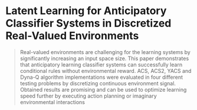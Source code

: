 # Latent Learning for Anticipatory Classifier Systems in Discretized Real-Valued Environments

> Real-valued environments are challenging for the learning systems by significantly increasing an input space size. This paper demonstrates that anticipatory learning classifier systems can successfully learn conditional rules without environmental reward. ACS, ACS2, YACS and Dyna-Q algorithm implementations were evaluated in four different testing problems by discretizing continuous environment signal. Obtained results are promising and can be used to optimize learning speed further by executing action planning or imaginary environmental interactions
